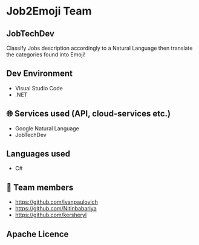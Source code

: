 # Job2Emoji Team

## JobTechDev

Classify Jobs description accordingly to a Natural Language then translate the categories found into Emoji!

## Dev Environment

* Visual Studio Code
* .NET

## :globe_with_meridians: Services used (API, cloud-services etc.)

* Google Natural Language
* JobTechDev

## Languages used

* C#

## :runner: Team members

* https://github.com/ivanpaulovich
* https://github.com/Nitinbabariya
* https://github.com/kersheryl

## Apache Licence
